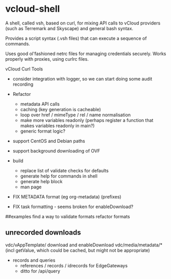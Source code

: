 vcloud-shell
===========
A shell, called vsh, based on curl, for mixing API calls to vCloud providers (such as Terremark and Skyscape) and general bash syntax.

Provides a script syntax (.vsh files) that can execute a sequence of commands.

Uses good ol'fashioned netrc files for managing credentials securely. Works properly with proxies, using curlrc files.


vCloud Curl Tools

* consider integration with logger, so we can start doing some audit recording
* Refactor
	* metadata API calls
	* caching (key generation is cacheable)
	* loop over href / mimeType / rel / name normalisation
    * make more variables readonly (perhaps register a function that makes variables readonly in main?)
    * generic format logic?
* support CentOS and Debian paths
* support background downloading of OVF
* build
  * replace list of validate checks for defaults
  * generate help for commands in shell
  * generate help block
  * man page

* FIX METADATA format (eg org-metadata) (prefixes)
* FIX task formatting - seems broken for enableDownload?

##examples
find a way to validate formats
refactor formats

## unrecorded downloads
vdc/vAppTemplate/ download and enableDownload
vdc/media/metadata/* (incl getValue, which could be cached, but might not be appropriate)

* records and queries
	* references / records / idrecords for EdgeGateways
	* ditto for /api/query